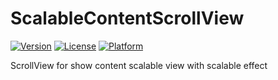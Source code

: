 # ScalableContentScrollView

[![Version](https://img.shields.io/cocoapods/v/ScalableContentScrollView.svg?style=flat)](https://cocoapods.org/pods/ScalableContentScrollView)
[![License](https://img.shields.io/cocoapods/l/ScalableContentScrollView.svg?style=flat)](https://cocoapods.org/pods/ScalableContentScrollView)
[![Platform](https://img.shields.io/cocoapods/p/ScalableContentScrollView.svg?style=flat)](https://cocoapods.org/pods/ScalableContentScrollView)

ScrollView for show content scalable view with scalable effect
